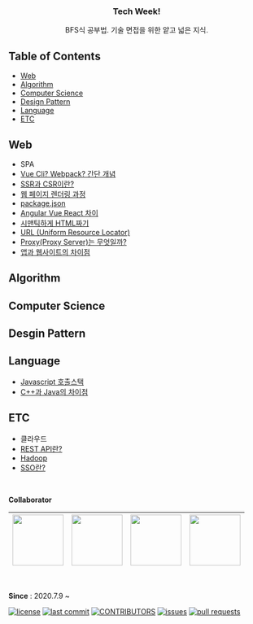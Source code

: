 <h3 align="center">Tech Week!</h3>
<p align="center">
  BFS식 공부법. 기술 면접을 위한 얕고 넓은 지식.
</p>

## Table of Contents
- [Web](#web)
- [Algorithm](#algorithm)
- [Computer Science](#computer-science)
- [Design Pattern](#desgin-pattern)
- [Language](#language)
- [ETC](#etc)

## Web
- SPA
- [Vue Cli? Webpack? 간단 개념](https://hceaan.tistory.com/41)
- [SSR과 CSR이란?](https://n-square.tistory.com/40)
- [웹 페이지 렌더링 과정](https://blog.naver.com/dodi258/222038685105)
- [package.json](https://hceaan.tistory.com/42)
- [Angular Vue React 차이](https://github.com/heeyeon-developer/STUDY_WEB/blob/master/200803_Angular_React_Vue.md)
- [시맨틱하게 HTML짜기](https://hceaan.tistory.com/46)
- [URL (Uniform Resource Locator)](https://blog.naver.com/dodi258/222050170738)
- [Proxy(Proxy Server)는 무엇일까?](https://blog.naver.com/dodi258/222056878199)
- [앱과 웹사이트의 차이점](https://github.com/heeyeon-developer/STUDY_WEB/blob/master/200812_%EC%95%B1%EA%B3%BC%20%EC%9B%B9%EC%82%AC%EC%9D%B4%ED%8A%B8%EC%9D%98%20%EC%B0%A8%EC%9D%B4%EC%A0%90.md)

## Algorithm

## Computer Science

## Desgin Pattern

## Language
- [Javascript 호출스택](https://hceaan.tistory.com/48)
- [C++과 Java의 차이점](https://n-square.tistory.com/33)

## ETC
- 클라우드
- [REST API란?](https://n-square.tistory.com/38)
- [Hadoop](https://github.com/heeyeon-developer/STUDY_WEB/blob/master/200716_Hadoop%EC%9D%B4%EB%9E%80.md)
- [SSO란?](https://n-square.tistory.com/46)


<br>

**Collaborator**

| [<img src="https://avatars1.githubusercontent.com/u/26876591?s=460&u=eccd58fd1bb71d539e24259ed0224bc166a7c7f1&v=4" width="100">](https://github.com/Haeeeun)| [<img src="https://avatars1.githubusercontent.com/u/55937575?s=460&u=1b566258db4581ba708c68b2b78bac4e676bf147&v=4" width="100">](https://github.com/dodi258) | [<img src="https://avatars1.githubusercontent.com/u/26589915?s=460&u=1a6a2709e92e99b5b5868f741493b08c91dea686&v=4" width="100">](https://github.com/Seungyeon-Lee) | [<img src="https://avatars1.githubusercontent.com/u/54020487?s=460&v=4" width="100">](https://github.com/heeyeon-developer) |
| :-----------------------------------: | :---------------------------------------: | :-------------------------------------: | :-------------------------------------: |

<br>

**Since** : 2020.7.9 ~


[![license](https://img.shields.io/github/license/Haeeeun/techWeek?style=flat-square)](https://github.com/Haeeeun/techWeek)
[![last commit](https://img.shields.io/github/last-commit/Haeeeun/techWeek?style=flat-square)](https://github.com/Haeeeun/techWeek)
[![CONTRIBUTORS](https://img.shields.io/github/contributors/Haeeeun/techWeek?style=flat-square)](https://github.com/Haeeeun/techWeek/graphs/contributors)
[![issues](https://img.shields.io/github/issues/Haeeeun/techWeek?style=flat-square)](https://github.com/Haeeeun/techWeek/issues)
[![pull requests](https://img.shields.io/github/issues-pr/Haeeeun/techWeek?style=flat-square)](https://github.com/Haeeeun/techWeek/pulls)
</div>
